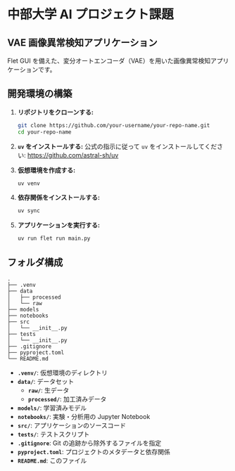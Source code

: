 # 中部大学 AI プロジェクト課題

## VAE 画像異常検知アプリケーション

Flet GUI を備えた、変分オートエンコーダ（VAE）を用いた画像異常検知アプリケーションです。

## 開発環境の構築

1. **リポジトリをクローンする:**

   ```bash
   git clone https://github.com/your-username/your-repo-name.git
   cd your-repo-name
   ```

2. **`uv` をインストールする:**
   公式の指示に従って `uv` をインストールしてください: https://github.com/astral-sh/uv

3. **仮想環境を作成する:**

   ```bash
   uv venv
   ```

4. **依存関係をインストールする:**

   ```bash
   uv sync
   ```

5. **アプリケーションを実行する:**
   ```bash
   uv run flet run main.py
   ```

## フォルダ構成

```
.
├── .venv
├── data
│   ├── processed
│   └── raw
├── models
├── notebooks
├── src
│   └── __init__.py
├── tests
│   └── __init__.py
├── .gitignore
├── pyproject.toml
└── README.md
```

- **`.venv/`**: 仮想環境のディレクトリ
- **`data/`**: データセット
  - **`raw/`**: 生データ
  - **`processed/`**: 加工済みデータ
- **`models/`**: 学習済みモデル
- **`notebooks/`**: 実験・分析用の Jupyter Notebook
- **`src/`**: アプリケーションのソースコード
- **`tests/`**: テストスクリプト
- **`.gitignore`**: Git の追跡から除外するファイルを指定
- **`pyproject.toml`**: プロジェクトのメタデータと依存関係
- **`README.md`**: このファイル
